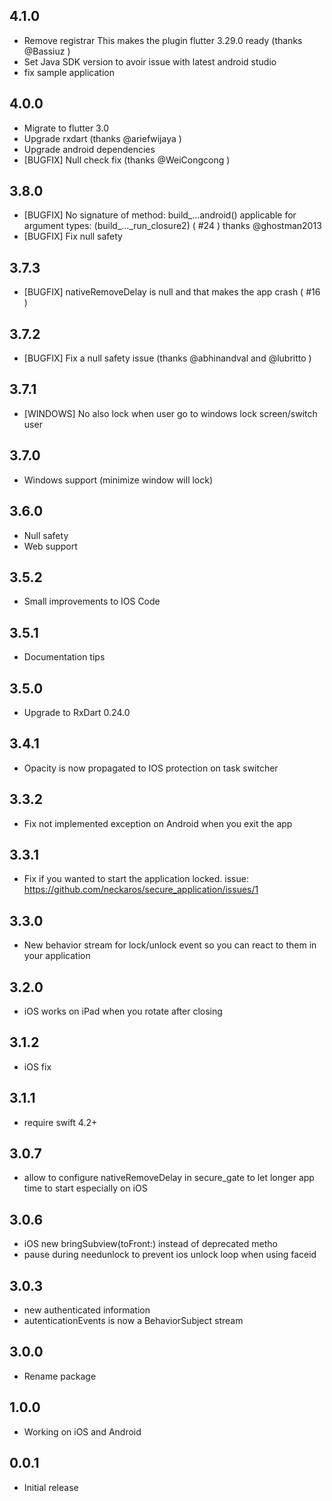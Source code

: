 ## 4.1.0

* Remove registrar This makes the plugin flutter 3.29.0 ready (thanks @Bassiuz )
* Set Java SDK version to avoir issue with latest android studio
* fix sample application

## 4.0.0

* Migrate to flutter 3.0
* Upgrade rxdart (thanks @ariefwijaya )
* Upgrade android dependencies
* [BUGFIX] Null check fix (thanks @WeiCongcong )


## 3.8.0

* [BUGFIX] No signature of method: build_…android() applicable for argument types: (build_…_run_closure2) ( #24 ) thanks @ghostman2013
* [BUGFIX] Fix null safety

## 3.7.3

* [BUGFIX] nativeRemoveDelay is null and that makes the app crash ( #16 )

## 3.7.2

* [BUGFIX] Fix a null safety issue (thanks @abhinandval and @lubritto )

## 3.7.1

* [WINDOWS] No also lock when user go to windows lock screen/switch user

## 3.7.0

* Windows support (minimize window will lock)

## 3.6.0

* Null safety
* Web support

## 3.5.2

* Small improvements to IOS Code

## 3.5.1

* Documentation tips
  
## 3.5.0

* Upgrade to RxDart 0.24.0
  
## 3.4.1

* Opacity is now propagated to IOS protection on task switcher
  
## 3.3.2

* Fix not implemented exception on Android when you exit the app

## 3.3.1

* Fix if you wanted to start the application locked. issue: https://github.com/neckaros/secure_application/issues/1

## 3.3.0

* New behavior stream for lock/unlock event so you can react to them in your application

## 3.2.0

* iOS works on iPad when you rotate after closing

## 3.1.2

* iOS fix

## 3.1.1

* require swift 4.2+

## 3.0.7

* allow to configure nativeRemoveDelay in secure_gate to let longer  app time to start especially on iOS

## 3.0.6

* iOS new bringSubview(toFront:) instead of deprecated metho
* pause during needunlock to prevent ios unlock loop when using faceid

## 3.0.3

* new authenticated information
* autenticationEvents is now a BehaviorSubject stream

## 3.0.0

* Rename package

## 1.0.0

* Working on iOS and Android

## 0.0.1

* Initial release
